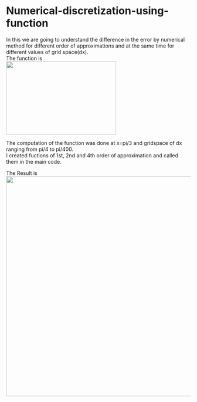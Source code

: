# Numerical-discretization-using-function
In this we are going to understand the difference in the error by numerical method for different order of approximations and at the same time for different values of grid space(dx).\
The function is\
<img src="https://user-images.githubusercontent.com/74448981/105075379-b48f5100-5aaf-11eb-83c2-88c2cb179a55.png" height="200" width="300">

The computation of the function was done at x=pi/3 and gridspace of dx ranging from pi/4 to pi/400.\
I created fuctions of 1st, 2nd and 4th order of approximation and called them in the main code.



The Result is
<img src="https://user-images.githubusercontent.com/74448981/105629482-3a711a80-5e69-11eb-9293-b06b6a0e85e0.jpg" height="600" width="800">

